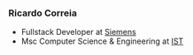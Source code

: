 ### Ricardo Correia

+ Fullstack Developer at [Siemens](https://www.siemens.com)
+ Msc Computer Science & Engineering at [IST](https://www.ist.pt)


<!--
**rjcorreia/rjcorreia** is a ✨ _special_ ✨ repository because its `README.md` (this file) appears on your GitHub profile.

Here are some ideas to get you started:

- 🔭 I’m currently working on ...
- 🌱 I’m currently learning ...
- 👯 I’m looking to collaborate on ...
- 🤔 I’m looking for help with ...
- 💬 Ask me about ...
- 📫 How to reach me: ...
- 😄 Pronouns: ...
- ⚡ Fun fact: ...
-->
